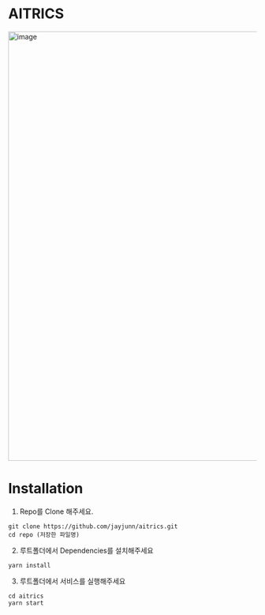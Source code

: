 
# AITRICS 
<img width="869" alt="image" src="https://user-images.githubusercontent.com/62832553/170826046-40429c33-629d-4a5d-8cff-6912b78accec.png">


# Installation

1. Repo를 Clone 해주세요.

```
git clone https://github.com/jayjunn/aitrics.git
cd repo (저장한 파일명)
```

2. 루트폴더에서 Dependencies를 설치해주세요

```
yarn install
```

3. 루트폴더에서 서비스를 실행해주세요
```
cd aitrics
yarn start
```
<br>
